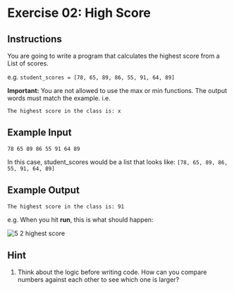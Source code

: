 # Exercise 02: High Score

## Instructions

You are going to write a program that calculates the highest score from a List of scores.

e.g. `student_scores = [78, 65, 89, 86, 55, 91, 64, 89]`

**Important:** You are not allowed to use the max or min functions. The output words must match the example. i.e.

`The highest score in the class is: x`

## Example Input

```
78 65 89 86 55 91 64 89
```

In this case, student_scores would be a list that looks like: `[78, 65, 89, 86, 55, 91, 64, 89]`

## Example Output

```
The highest score in the class is: 91
```

e.g. When you hit **run**, this is what should happen:

![5 2 highest score](https://user-images.githubusercontent.com/50435319/218641478-1be51080-2036-43ef-a239-5af24e22672c.gif)

## Hint

1. Think about the logic before writing code. How can you compare numbers against each other to see which one is larger?
